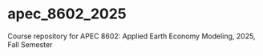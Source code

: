 # apec_8602_2025
Course repository for APEC 8602: Applied Earth Economy Modeling, 2025, Fall Semester
